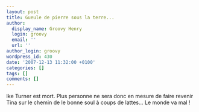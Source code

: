 ```yaml
---
layout: post
title: Gueule de pierre sous la terre...
author:
  display_name: Groovy Henry
  login: groovy
  email: ''
  url: ''
author_login: groovy
wordpress_id: 430
date: '2007-12-13 11:32:00 +0100'
categories: []
tags: []
comments: []
---
```

Ike Turner est mort. Plus personne ne sera donc en mesure de faire revenir Tina sur le chemin de le bonne soul à coups de lattes... Le monde va mal !
